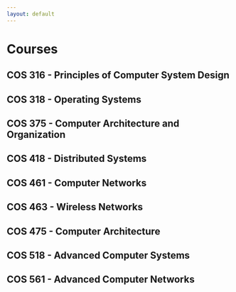 ```yaml
---
layout: default
---
```


# Courses

## COS 316 - Principles of Computer System Design

## COS 318 - Operating Systems

## COS 375 - Computer Architecture and Organization

## COS 418 - Distributed Systems

## COS 461 - Computer Networks

## COS 463 - Wireless Networks

## COS 475 - Computer Architecture

## COS 518 - Advanced Computer Systems

## COS 561 - Advanced Computer Networks

